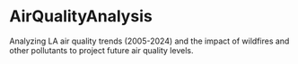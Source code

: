 # AirQualityAnalysis
Analyzing LA air quality trends (2005-2024) and the impact of wildfires and other pollutants to project future air quality levels.
